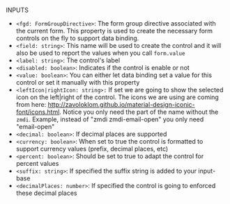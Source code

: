 INPUTS

* ```<fgd: FormGroupDirective>```: The form group directive associated with the current form. This property is used to create the necessary form controls on the fly to support data binding.
* `<field: string>`: This name will be used to create the control and it will also be used to report the values when you call `form.value`
* `<label: string>`: The control's label
* `<disabled: boolean>`: Indicates if the control is enable or not
* `<value: boolean>`: You can either let data binding set a value for this control or set it manually with this property
* `<leftIcon|rightIcon: string>:` If set we are going to show the selected icon on the left|right of the control. The icons we are using are coming from here: http://zavoloklom.github.io/material-design-iconic-font/icons.html. Notice you only need the part of the name without the `zmdi`. Example, instead of "zmdi zmdi-email-open" you only need "email-open"
* `<decimal: boolean>`: If decimal places are supported
* `<currency: boolean>`: When set to true the control is formatted to support currency values (prefix, decimal places, etc)
* `<percent: boolean>`: Should be set to true to adapt the control for percent values
* `<suffix: string>`: If specified the suffix string is added to your input-base
* `<decimalPlaces: number>`: If specified the control is going to enforced these decimal places
